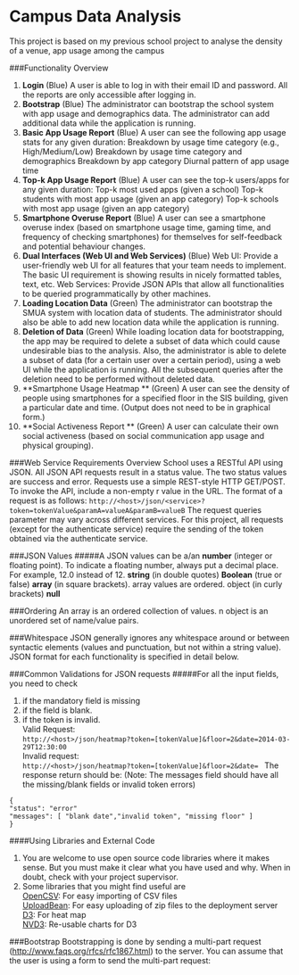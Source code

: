 # Campus Data Analysis
This project is based on my previous school project to analyse the density of a venue, app usage among the campus

###Functionality Overview
1. **Login** (Blue)
A user is able to log in with their email ID and password. All the reports are only accessible after logging in.
2. **Bootstrap** (Blue)
The administrator can bootstrap the school system with app usage and demographics data. The administrator can add additional data while the application is running.
3. **Basic App Usage Report** (Blue)
A user can see the following app usage stats for any given duration:
Breakdown by usage time category (e.g., High/Medium/Low) Breakdown by usage time category and demographics Breakdown by app category
Diurnal pattern of app usage time
4. **Top-k App Usage Report** (Blue)
A user can see the top-k users/apps for any given duration:
Top-k most used apps (given a school)
Top-k students with most app usage (given an app category) Top-k schools with most app usage (given an app category)
5. **Smartphone Overuse Report** (Blue)
A user can see a smartphone overuse index (based on smartphone usage time, gaming time, and frequency of checking smartphones) for themselves for self-feedback and potential behaviour changes.
6. **Dual Interfaces (Web UI and Web Services)** (Blue)
Web UI: Provide a user-friendly web UI for all features that your team needs to implement. The basic UI requirement is showing results in nicely formatted tables, text, etc.
Web Services: Provide JSON APIs that allow all functionalities to be queried programmatically by other machines.
7. **Loading Location Data** (Green)
The administrator can bootstrap the SMUA system with location data of students.
The administrator should also be able to add new location data while the application is running.
8. **Deletion of Data** (Green)
While loading location data for bootstrapping, the app may be required to delete a subset of data which could cause undesirable bias to the analysis.
Also, the administrator is able to delete a subset of data (for a certain user over a certain period), using a web UI while the application is running.
All the subsequent queries after the deletion need to be performed without deleted data.
9. **Smartphone Usage Heatmap ** (Green)
A user can see the density of people using smartphones for a specified floor in the SIS building, given a particular date and time. (Output does not need to be in graphical form.)
10.  **Social Activeness Report ** (Green)
A user can calculate their own social activeness (based on social communication app usage and physical grouping).




###Web Service Requirements Overview
School uses a RESTful API using JSON. All JSON API requests result in a status value. The two status values are success and error.
Requests use a simple REST-style HTTP GET/POST. To invoke the API, include a non-empty r value in the URL. The format of a request is as follows:
`http://<host>/json/<service>?token=tokenValue&paramA=valueA&paramB=valueB`
The request queries parameter may vary across different services. For this project, all requests (except for the authenticate service) require the sending of the token obtained via the authenticate service.




###JSON Values
#####A JSON values can be a/an
**number** (integer or floating point). To indicate a floating number, always put a decimal place. For example, 12.0 instead of 12.
**string** (in double quotes)
**Boolean** (true or false)
**array** (in square brackets). array values are ordered. object (in curly brackets)
**null**


###Ordering
An array is an ordered collection of values.
n object is an unordered set of name/value pairs.


###Whitespace
JSON generally ignores any whitespace around or between syntactic elements (values and punctuation, but not within a string value).
JSON format for each functionality is specified in detail below.

###Common Validations for JSON requests
#####For all the input fields, you need to check
1. if the mandatory field is missing  
2. if the field is blank.  
3. if the token is invalid.  
Valid Request:      
`http://<host>/json/heatmap?token=[tokenValue]&floor=2&date=2014-03-29T12:30:00`  
Invalid request:   
`http://<host>/json/heatmap?token=[tokenValue]&floor=2&date= `
The response return should be: (Note: The messages field should have all the missing/blank fields or invalid token errors)   
```
{
"status": "error"
"messages": [ "blank date","invalid token", "missing floor" ]
}
```

####Using Libraries and External Code
1. You are welcome to use open source code libraries where it makes sense. But you must make it clear what you have used and why. When in doubt, check with your project supervisor.
2. Some libraries that you might find useful are  
[OpenCSV](http://opencsv.sourceforge.net/): For easy importing of CSV files  
[UploadBean](http://www.javazoom.net/jzservlets/servlets.html): For easy uploading of zip files to the deployment server  
[D3](http://dciarletta.github.io/d3-floorplan/): For heat map  
[NVD3](http://nvd3.org): Re-usable charts for D3  

###Bootstrap
Bootstrapping is done by sending a multi-part request (http://www.faqs.org/rfcs/rfc1867.html) to the server. You can assume that the user is using a form to send the multi-part request:






